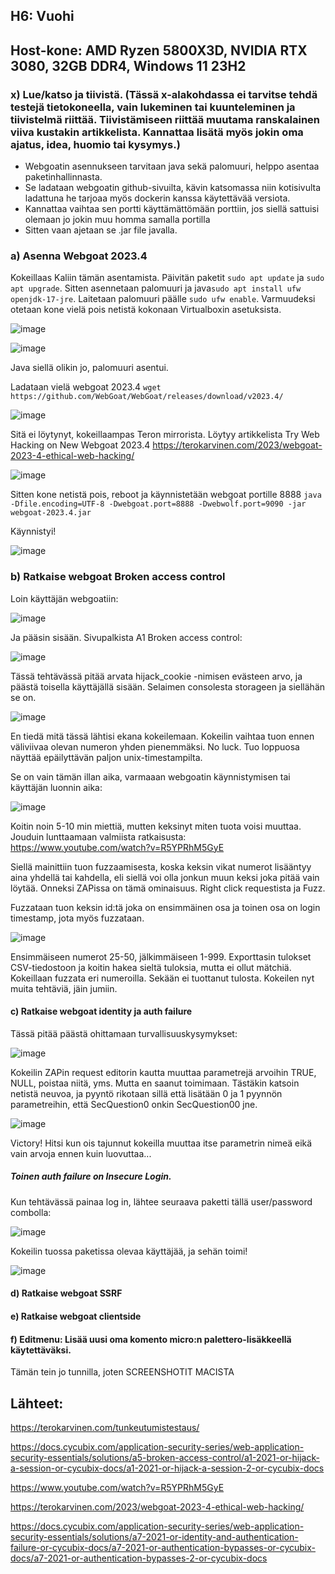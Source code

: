 ## H6: Vuohi

## Host-kone: AMD Ryzen 5800X3D, NVIDIA RTX 3080, 32GB DDR4, Windows 11 23H2

### x) Lue/katso ja tiivistä. (Tässä x-alakohdassa ei tarvitse tehdä testejä tietokoneella, vain lukeminen tai kuunteleminen ja tiivistelmä riittää. Tiivistämiseen riittää muutama ranskalainen viiva kustakin artikkelista. Kannattaa lisätä myös jokin oma ajatus, idea, huomio tai kysymys.)

- Webgoatin asennukseen tarvitaan java sekä palomuuri, helppo asentaa paketinhallinnasta.
- Se ladataan webgoatin github-sivuilta, kävin katsomassa niin kotisivulta ladattuna he tarjoaa myös dockerin kanssa käytettävää versiota. 
- Kannattaa vaihtaa sen portti käyttämättömään porttiin, jos siellä sattuisi olemaan jo jokin muu homma samalla portilla
- Sitten vaan ajetaan se .jar file javalla. 

### a) Asenna Webgoat 2023.4

Kokeillaas Kaliin tämän asentamista. Päivitän paketit `sudo apt update` ja `sudo apt upgrade`. Sitten asennetaan palomuuri ja java`sudo apt install ufw openjdk-17-jre`. Laitetaan palomuuri päälle `sudo ufw enable`. Varmuudeksi otetaan kone vielä pois netistä kokonaan Virtualboxin asetuksista. 

![image](https://github.com/user-attachments/assets/455fd17e-d30d-4925-8b36-cb93ab01eba5)

![image](https://github.com/user-attachments/assets/9ebb2302-7b83-4d41-b258-465571dc7b0a)

Java siellä olikin jo, palomuuri asentui.

Ladataan vielä webgoat 2023.4 `wget https://github.com/WebGoat/WebGoat/releases/download/v2023.4/`

![image](https://github.com/user-attachments/assets/d5a596ae-46c5-4eb3-81e0-74374bd349d6)

Sitä ei löytynyt, kokeillaampas Teron mirrorista. Löytyy artikkelista Try Web Hacking on New Webgoat 2023.4 https://terokarvinen.com/2023/webgoat-2023-4-ethical-web-hacking/

![image](https://github.com/user-attachments/assets/35032916-445a-4b70-9588-3899d5f0c21c)

Sitten kone netistä pois, reboot ja käynnistetään webgoat portille 8888 `java -Dfile.encoding=UTF-8 -Dwebgoat.port=8888 -Dwebwolf.port=9090 -jar webgoat-2023.4.jar`

Käynnistyi!

![image](https://github.com/user-attachments/assets/88111a82-470c-4bd6-b77c-c7216844af4c)

### b) Ratkaise webgoat Broken access control

Loin käyttäjän webgoatiin:

![image](https://github.com/user-attachments/assets/3b843a36-c81e-4fa5-9bd2-80f1ccfd8f6c)

Ja pääsin sisään. Sivupalkista A1 Broken access control:

![image](https://github.com/user-attachments/assets/14827fa6-e8eb-4265-a202-6a52ed2bb026)

Tässä tehtävässä pitää arvata hijack_cookie -nimisen evästeen arvo, ja päästä toisella käyttäjällä sisään. Selaimen consolesta storageen ja siellähän se on.

![image](https://github.com/user-attachments/assets/a551bcae-c9ae-4d1a-a981-2d5ecc3fffd6)

En tiedä mitä tässä lähtisi ekana kokeilemaan. Kokeilin vaihtaa tuon ennen väliviivaa olevan numeron yhden pienemmäksi. No luck. Tuo loppuosa näyttää epäilyttävän paljon unix-timestampilta. 

Se on vain tämän illan aika, varmaaan webgoatin käynnistymisen tai käyttäjän luonnin aika:

![image](https://github.com/user-attachments/assets/e594f4d4-0eb0-49f7-ac6a-13bab06ecae8)

Koitin noin 5-10 min miettiä, mutten keksinyt miten tuota voisi muuttaa. Jouduin lunttaamaan valmiista ratkaisusta: https://www.youtube.com/watch?v=R5YPRhM5GyE

Siellä mainittiin tuon fuzzaamisesta, koska keksin vikat numerot lisääntyy aina yhdellä tai kahdella, eli siellä voi olla jonkun muun keksi joka pitää vain löytää. Onneksi ZAPissa on tämä ominaisuus. Right click requestista ja Fuzz.

Fuzzataan tuon keksin id:tä joka on ensimmäinen osa ja toinen osa on login timestamp, jota myös fuzzataan.

![image](https://github.com/user-attachments/assets/fcbc075d-8d0b-439d-a516-505a7fd62aec)

Ensimmäiseen numerot 25-50, jälkimmäiseen 1-999. Exporttasin tulokset CSV-tiedostoon ja koitin hakea sieltä tuloksia, mutta ei ollut mätchiä. Kokeillaan fuzzata eri numeroilla. Sekään ei tuottanut tulosta. Kokeilen nyt muita tehtäviä, jäin jumiin.




#### c) Ratkaise webgoat identity ja auth failure

Tässä pitää päästä ohittamaan turvallisuuskysymykset:

![image](https://github.com/user-attachments/assets/f81658d1-00ef-4545-b139-1238ca1417bc)

Kokeilin ZAPin request editorin kautta muuttaa parametrejä arvoihin TRUE, NULL, poistaa niitä, yms. Mutta en saanut toimimaan. Tästäkin katsoin netistä neuvoa, ja pyyntö rikotaan sillä että lisätään 0 ja 1 pyynnön parametreihin, että SecQuestion0 onkin SecQuestion00 jne. 

![image](https://github.com/user-attachments/assets/459a2ebd-3518-4cde-be2a-6d3237b8ca55)

Victory! Hitsi kun ois tajunnut kokeilla muuttaa itse parametrin nimeä eikä vain arvoja ennen kuin luovuttaa...

##### Toinen auth failure on Insecure Login.

Kun tehtävässä painaa log in, lähtee seuraava paketti tällä user/password combolla:

![image](https://github.com/user-attachments/assets/dd29c021-d284-4b91-8676-12878b868212)

Kokeilin  tuossa paketissa olevaa käyttäjää, ja sehän toimi!

![image](https://github.com/user-attachments/assets/50c6a63e-e8e5-497b-8ab6-ae81f6e11a56)



#### d) Ratkaise webgoat SSRF

#### e) Ratkaise webgoat clientside

#### f) Editmenu: Lisää uusi oma komento micro:n palettero-lisäkkeellä käytettäväksi.

Tämän tein jo tunnilla, joten SCREENSHOTIT MACISTA

## Lähteet:

https://terokarvinen.com/tunkeutumistestaus/

https://docs.cycubix.com/application-security-series/web-application-security-essentials/solutions/a5-broken-access-control/a1-2021-or-hijack-a-session-or-cycubix-docs/a1-2021-or-hijack-a-session-2-or-cycubix-docs

https://www.youtube.com/watch?v=R5YPRhM5GyE

https://terokarvinen.com/2023/webgoat-2023-4-ethical-web-hacking/

https://docs.cycubix.com/application-security-series/web-application-security-essentials/solutions/a7-2021-or-identity-and-authentication-failure-or-cycubix-docs/a7-2021-or-authentication-bypasses-or-cycubix-docs/a7-2021-or-authentication-bypasses-2-or-cycubix-docs

